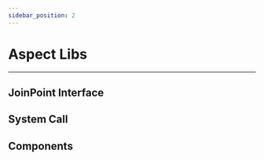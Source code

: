 ```yaml
---
sidebar_position: 2
---
```


# Aspect Libs
---

## JoinPoint Interface


## System Call


## Components
